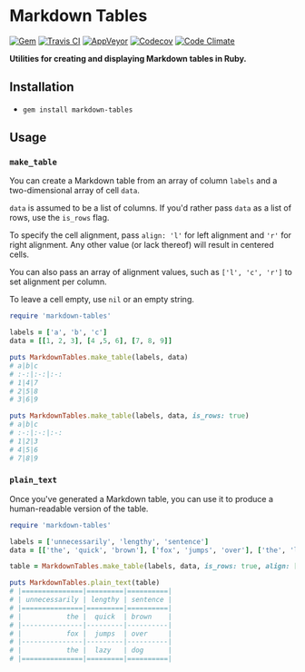 # Markdown Tables

[![Gem](https://img.shields.io/gem/v/markdown-tables.svg)](https://rubygems.org/gems/markdown-tables)
[![Travis CI](https://travis-ci.org/christopher-dG/markdown-tables.svg?branch=master)](https://travis-ci.org/christopher-dG/markdown-tables)
[![AppVeyor](https://ci.appveyor.com/api/projects/status/sfqh4ouq46qjuxvx/branch/master?svg=true)](https://ci.appveyor.com/project/christopher-dG/markdown-tables/branch/master)
[![Codecov](https://codecov.io/gh/christopher-dG/markdown-tables/branch/master/graph/badge.svg)](https://codecov.io/gh/christopher-dG/markdown-tables)
[![Code Climate](https://codeclimate.com/github/christopher-dG/markdown-tables.png)](https://codeclimate.com/github/christopher-dG/markdown-tables)

**Utilities for creating and displaying Markdown tables in Ruby.**

## Installation
* `gem install markdown-tables`

## Usage

### `make_table`
You can create a Markdown table from an array of column `labels` and a two-dimensional array of cell `data`.

`data` is assumed to be a list of columns.
If you'd rather pass `data` as a list of rows, use the `is_rows` flag.

To specify the cell alignment, pass `align: 'l'` for left alignment and `'r'` for right alignment.
Any other value (or lack thereof) will result in centered cells.

You can also pass an array of alignment values, such as `['l', 'c', 'r']` to set alignment per column.

To leave a cell empty, use `nil` or an empty string.

```ruby
require 'markdown-tables'

labels = ['a', 'b', 'c']
data = [[1, 2, 3], [4 ,5, 6], [7, 8, 9]]

puts MarkdownTables.make_table(labels, data)
# a|b|c
# :-:|:-:|:-:
# 1|4|7
# 2|5|8
# 3|6|9

puts MarkdownTables.make_table(labels, data, is_rows: true)
# a|b|c
# :-:|:-:|:-:
# 1|2|3
# 4|5|6
# 7|8|9
```

### `plain_text`
Once you've generated a Markdown table, you can use it to produce a human-readable version of the table.

```ruby
require 'markdown-tables'

labels = ['unnecessarily', 'lengthy', 'sentence']
data = [['the', 'quick', 'brown'], ['fox', 'jumps', 'over'], ['the', 'lazy', 'dog']]

table = MarkdownTables.make_table(labels, data, is_rows: true, align: ['r', 'c', 'l'])

puts MarkdownTables.plain_text(table)
# |===============|=========|==========|
# | unnecessarily | lengthy | sentence |
# |===============|=========|==========|
# |           the |  quick  | brown    |
# |---------------|---------|----------|
# |           fox |  jumps  | over     |
# |---------------|---------|----------|
# |           the |  lazy   | dog      |
# |===============|=========|==========|
```

